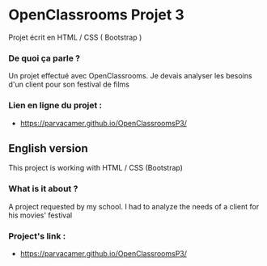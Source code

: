 # OpenClassrooms Projet 3

Projet écrit en HTML / CSS ( Bootstrap )

### De quoi ça parle ?
Un projet effectué avec OpenClassrooms. Je devais analyser les besoins d'un client pour son festival de films

### Lien en ligne du projet :
- https://parvacamer.github.io/OpenClassroomsP3/

## English version

This project is working with HTML / CSS (Bootstrap)

### What is it about ? 
A project requested by my school. I had to analyze the needs of a client for his movies' festival

### Project's link : 
- https://parvacamer.github.io/OpenClassroomsP3/
